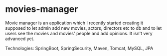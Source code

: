 # movies-manager
Movie manager is an application which I recently started creating it supposed to let admin add new movies, actors, directors etc to db and to let users see the movies and movies' people and add opinions.
It isn't very advanced yet.

Technologies: SpringBoot, SpringSecurity, Maven, Tomcat, MySQL, JPA
